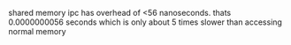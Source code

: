 shared memory ipc has overhead of <56 nanoseconds. thats 0.0000000056 seconds
which is only about 5 times slower than accessing normal memory
